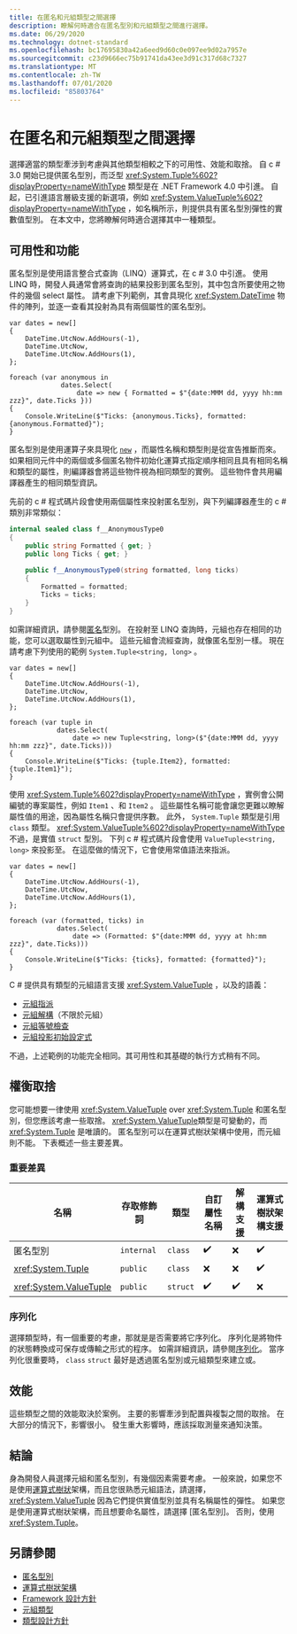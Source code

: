 ```yaml
---
title: 在匿名和元組類型之間選擇
description: 瞭解何時適合在匿名型別和元組類型之間進行選擇。
ms.date: 06/29/2020
ms.technology: dotnet-standard
ms.openlocfilehash: bc17695830a42a6eed9d60c0e097ee9d02a7957e
ms.sourcegitcommit: c23d9666ec75b91741da43ee3d91c317d68c7327
ms.translationtype: MT
ms.contentlocale: zh-TW
ms.lasthandoff: 07/01/2020
ms.locfileid: "85803764"
---
```

# <a name="choosing-between-anonymous-and-tuple-types"></a>在匿名和元組類型之間選擇

選擇適當的類型牽涉到考慮與其他類型相較之下的可用性、效能和取捨。 自 c # 3.0 開始已提供匿名型別，而泛型 <xref:System.Tuple%602?displayProperty=nameWithType> 類型是在 .NET Framework 4.0 中引進。 自起，已引進語言層級支援的新選項，例如 <xref:System.ValueTuple%602?displayProperty=nameWithType> ，如名稱所示，則提供具有匿名型別彈性的實數值型別。 在本文中，您將瞭解何時適合選擇其中一種類型。

## <a name="usability-and-functionality"></a>可用性和功能

匿名型別是使用語言整合式查詢（LINQ）運算式，在 c # 3.0 中引進。 使用 LINQ 時，開發人員通常會將查詢的結果投影到匿名型別，其中包含所要使用之物件的幾個 select 屬性。 請考慮下列範例，其會具現化 <xref:System.DateTime> 物件的陣列，並逐一查看其投射為具有兩個屬性的匿名型別。

```csharp-interactive
var dates = new[]
{
    DateTime.UtcNow.AddHours(-1),
    DateTime.UtcNow,
    DateTime.UtcNow.AddHours(1),
};

foreach (var anonymous in
             dates.Select(
                 date => new { Formatted = $"{date:MMM dd, yyyy hh:mm zzz}", date.Ticks }))
{
    Console.WriteLine($"Ticks: {anonymous.Ticks}, formatted: {anonymous.Formatted}");
}
```

匿名型別是使用運算子來具現化 [`new`](../../csharp/language-reference/operators/new-operator.md) ，而屬性名稱和類型則是從宣告推斷而來。 如果相同元件中的兩個或多個匿名物件初始化運算式指定順序相同且具有相同名稱和類型的屬性，則編譯器會將這些物件視為相同類型的實例。 這些物件會共用編譯器產生的相同類型資訊。

先前的 c # 程式碼片段會使用兩個屬性來投射匿名型別，與下列編譯器產生的 c # 類別非常類似：

```csharp
internal sealed class f__AnonymousType0
{
    public string Formatted { get; }
    public long Ticks { get; }

    public f__AnonymousType0(string formatted, long ticks)
    {
        Formatted = formatted;
        Ticks = ticks;
    }
}
```

如需詳細資訊，請參閱[匿名](../../csharp/programming-guide/classes-and-structs/anonymous-types.md)型別。 在投射至 LINQ 查詢時，元組也存在相同的功能，您可以選取屬性到元組中。 這些元組會流經查詢，就像匿名型別一樣。 現在請考慮下列使用的範例 `System.Tuple<string, long>` 。

```csharp-interactive
var dates = new[]
{
    DateTime.UtcNow.AddHours(-1),
    DateTime.UtcNow,
    DateTime.UtcNow.AddHours(1),
};

foreach (var tuple in
            dates.Select(
                date => new Tuple<string, long>($"{date:MMM dd, yyyy hh:mm zzz}", date.Ticks)))
{
    Console.WriteLine($"Ticks: {tuple.Item2}, formatted: {tuple.Item1}");
}
```

使用 <xref:System.Tuple%602?displayProperty=nameWithType> ，實例會公開編號的專案屬性，例如 `Item1` 、和 `Item2` 。 這些屬性名稱可能會讓您更難以瞭解屬性值的用途，因為屬性名稱只會提供序數。 此外， `System.Tuple` 類型是引用 `class` 類型。 <xref:System.ValueTuple%602?displayProperty=nameWithType>不過，是實值 `struct` 型別。 下列 c # 程式碼片段會使用 `ValueTuple<string, long>` 來投影至。 在這麼做的情況下，它會使用常值語法來指派。

```csharp-interactive
var dates = new[]
{
    DateTime.UtcNow.AddHours(-1),
    DateTime.UtcNow,
    DateTime.UtcNow.AddHours(1),
};

foreach (var (formatted, ticks) in
            dates.Select(
                date => (Formatted: $"{date:MMM dd, yyyy at hh:mm zzz}", date.Ticks)))
{
    Console.WriteLine($"Ticks: {ticks}, formatted: {formatted}");
}
```

C # 提供具有類型的元組語言支援 <xref:System.ValueTuple> ，以及的語義：

- [元組指派](../../csharp/tuples.md#assignment-and-tuples)
- [元組解構](../../csharp/deconstruct.md)（不限於元組）
- [元組等號檢查](../../csharp/tuples.md#equality-and-tuples)
- [元組投影初始設定式](../../csharp/tuples.md#tuple-projection-initializers)

不過，上述範例的功能完全相同。其可用性和其基礎的執行方式稍有不同。

## <a name="tradeoffs"></a>權衡取捨

您可能想要一律使用 <xref:System.ValueTuple> over <xref:System.Tuple> 和匿名型別，但您應該考慮一些取捨。 <xref:System.ValueTuple>類型是可變動的，而 <xref:System.Tuple> 是唯讀的。 匿名型別可以在運算式樹狀架構中使用，而元組則不能。 下表概述一些主要差異。

### <a name="key-differences"></a>重要差異

| 名稱                     | 存取修飾詞 | 類型     | 自訂屬性名稱 | 解構支援 | 運算式樹狀架構支援 |
|--------------------------|-----------------|----------|----------------------|------------------------|-------------------------|
| 匿名型別          | `internal`      | `class`  | ✔️                   | ❌                     | ✔️                     |
| <xref:System.Tuple>      | `public`        | `class`  | ❌                   | ❌                     | ✔️                     |
| <xref:System.ValueTuple> | `public`        | `struct` | ✔️                   | ✔️                     | ❌                     |

### <a name="serialization"></a>序列化

選擇類型時，有一個重要的考慮，那就是是否需要將它序列化。 序列化是將物件的狀態轉換成可保存或傳輸之形式的程序。 如需詳細資訊，請參閱[序列化](../../csharp/programming-guide/concepts/serialization/index.md)。 當序列化很重要時， `class` `struct` 最好是透過匿名型別或元組類型來建立或。

## <a name="performance"></a>效能

這些類型之間的效能取決於案例。 主要的影響牽涉到配置與複製之間的取捨。 在大部分的情況下，影響很小。 發生重大影響時，應該採取測量來通知決策。

## <a name="conclusion"></a>結論

身為開發人員選擇元組和匿名型別，有幾個因素需要考慮。 一般來說，如果您不是使用[運算式樹狀](../../csharp/expression-trees.md)架構，而且您很熟悉元組語法，請選擇， <xref:System.ValueTuple> 因為它們提供實值型別並具有名稱屬性的彈性。 如果您是使用運算式樹狀架構，而且想要命名屬性，請選擇 [匿名型別]。 否則，使用 <xref:System.Tuple>。

## <a name="see-also"></a>另請參閱

- [匿名型別](../../csharp/programming-guide/classes-and-structs/anonymous-types.md)
- [運算式樹狀架構](../../csharp/expression-trees.md)
- [Framework 設計方針](index.md)
- [元組類型](../../csharp/tuples.md)
- [類型設計方針](type.md)
